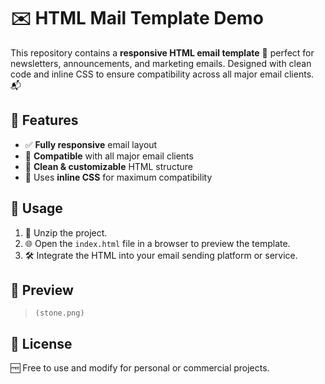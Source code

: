 # ✉️ HTML Mail Template Demo

This repository contains a **responsive HTML email template** 📨 perfect for newsletters, announcements, and marketing emails. Designed with clean code and inline CSS to ensure compatibility across all major email clients. 📬

## 🚀 Features

- ✅ **Fully responsive** email layout
- 💌 **Compatible** with all major email clients
- 🧼 **Clean & customizable** HTML structure
- 🎨 Uses **inline CSS** for maximum compatibility

## 🔧 Usage

1. 📁 Unzip the project.
2. 🌐 Open the `index.html` file in a browser to preview the template.
3. 🛠️ Integrate the HTML into your email sending platform or service.

## 📸 Preview

> `(stone.png)`

## 📄 License

🆓 Free to use and modify for personal or commercial projects.
